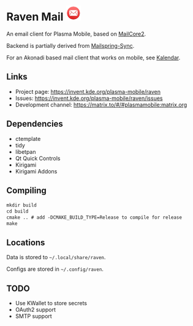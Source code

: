 <!--
- SPDX-FileCopyrightText: None
- SPDX-License-Identifier: CC0-1.0
-->

# Raven Mail <img src="logo.png" width="40" />

An email client for Plasma Mobile, based on [MailCore2](https://invent.kde.org/devinlin/mailcore2).

Backend is partially derived from [Mailspring-Sync](https://github.com/Foundry376/Mailspring-Sync).

For an Akonadi based mail client that works on mobile, see [Kalendar](https://invent.kde.org/pim/kalendar).

## Links
* Project page: https://invent.kde.org/plasma-mobile/raven
* Issues: https://invent.kde.org/plasma-mobile/raven/issues
* Development channel: https://matrix.to/#/#plasmamobile:matrix.org

## Dependencies
* ctemplate
* tidy
* libetpan
* Qt Quick Controls
* Kirigami
* Kirigami Addons

## Compiling

```
mkdir build
cd build
cmake .. # add -DCMAKE_BUILD_TYPE=Release to compile for release
make
```

## Locations

Data is stored to `~/.local/share/raven`.

Configs are stored in `~/.config/raven`.

## TODO
* Use KWallet to store secrets
* OAuth2 support
* SMTP support
